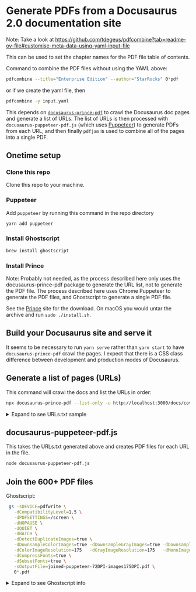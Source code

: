 # Generate PDFs from a Docusaurus 2.0 documentation site

Note: Take a look at https://github.com/tdegeus/pdfcombine?tab=readme-ov-file#customise-meta-data-using-yaml-input-file

This can be used to set the chapter names for the PDF file table of contents.

Command to combine the PDF files without using the YAML above:

```bash
pdfcombine --title="Enterprise Edition" --author="StarRocks" 0*pdf
```

or if we create the yaml file, then

```bash
pdfcombine -y input.yaml
```

This depends on 
[`docusaurus-prince-pdf`](https://github.com/signcl/docusaurus-prince-pdf) 
to crawl the Docusaurus doc pages and generate a list of URLs.  The list of 
URLs is then processed with `docusaurus-puppeteer-pdf.js` (which uses 
[Puppeteer](https://pptr.dev/)) to generate PDFs from each URL, and then 
finally `pdfjam` is used to combine all of the pages into a single PDF.

## Onetime setup

### Clone this repo

Clone this repo to your machine.

### Puppeteer

Add `puppeteer` by running this command in the repo directory
```bash
yarn add puppeteer
```

### Install Ghostscript

```bash
brew install ghostscript
```

### Install Prince

Note: Probably not needed, as the process described here only uses the docusaurus-prince-pdf package to generate the URL list, not to generate the PDF file. The process described here uses Chrome Puppeteer to generate the PDF files, and Ghostscript to generate a single PDF file.

See the [Prince](https://www.princexml.com/) site for the download. On macOS you would untar the archive and run `sudo ./install.sh`.
 
## Build your Docusaurus site and serve it
It seems to be necessary to run `yarn serve` rather than `yarn start` to have `docusaurus-prince-pdf` crawl the pages.  I expect that there is a CSS class difference between development and production modes of Docusaurus.

## Generate a list of pages (URLs)
This command will crawl the docs and list the URLs in order:
```bash
npx docusaurus-prince-pdf --list-only -u http://localhost:3000/docs/cover_pages/developers/ --file URLs.txt
```
<details>
  <summary>Expand to see URLs.txt sample</summary>

This is the file format, using the StarRocks developer docs as an example:
```bash
http://localhost:3000/docs/developers/build-starrocks/Build_in_docker/
http://localhost:3000/docs/developers/build-starrocks/build_starrocks_on_ubuntu/
http://localhost:3000/docs/developers/build-starrocks/handbook/
http://localhost:3000/docs/developers/code-style-guides/protobuf-guides/
http://localhost:3000/docs/developers/code-style-guides/restful-api-standard/
http://localhost:3000/docs/developers/code-style-guides/thrift-guides/
http://localhost:3000/docs/developers/debuginfo/
http://localhost:3000/docs/developers/development-environment/IDEA/
http://localhost:3000/docs/developers/development-environment/ide-setup/
http://localhost:3000/docs/developers/trace-tools/Trace/%
```

</details>


## docusaurus-puppeteer-pdf.js

This takes the URLs.txt generated above and creates PDF files for each URL in the file.
```bash
node docusaurus-puppeteer-pdf.js
```

## Join the 600+ PDF files
Ghostscript:

```bash
 gs -sDEVICE=pdfwrite \
   -dCompatibilityLevel=1.5 \
   -dPDFSETTINGS=/screen \
   -dNOPAUSE \
   -dQUIET \
   -dBATCH \
   -dDetectDuplicateImages=true \
   -dDownsampleColorImages=true -dDownsampleGrayImages=true -dDownsampleMonoImages=true \
   -dColorImageResolution=175   -dGrayImageResolution=175   -dMonoImageResolution=175 \
   -dCompressFonts=true \
   -dSubsetFonts=true \
   -sOutputFile=joined-puppeteer-72DPI-images175DPI.pdf \
   0*.pdf
```

<details>
  <summary>Expand to see Ghostscript info</summary>

## Ghostscript info

https://gist.github.com/lkraider/f0888da30bc352f9d167dfa4f4fc8213

```
#!/bin/sh

# It seems it's very hard to set resample output quality with Ghostscript.
# So instead rely on `prepress` preset parameter to select a good /QFactor
# and override the options we don't want from there.

gs \
  -o resampled.pdf \
  -sDEVICE=pdfwrite \
  -dPDFSETTINGS=/prepress \
  `# font settings` \
  -dSubsetFonts=true \
  -dCompressFonts=true \
  `# color format` \
  -sProcessColorModel=DeviceRGB \
  -sColorConversionStrategy=sRGB \
  -sColorConversionStrategyForImages=sRGB \
  -dConvertCMYKImagesToRGB=true \
  `# image resample` \
  -dDetectDuplicateImages=true \
  -dDownsampleColorImages=true -dDownsampleGrayImages=true -dDownsampleMonoImages=true \
  -dColorImageResolution=150 -dGrayImageResolution=150 -dMonoImageResolution=150 \
  `# preset overrides` \
  -dDoThumbnails=false \
  -dCreateJobTicket=false \
  -dPreserveEPSInfo=false \
  -dPreserveOPIComments=false \
  -dPreserveOverprintSettings=false \
  -dUCRandBGInfo=/Remove \
  -f input.pdf

# Default settings for prepress profile:
# $ gs -v
# GPL Ghostscript 9.19 (2016-03-23)
# Copyright (C) 2016 Artifex Software, Inc.  All rights reserved.
# $ gs -q -dNODISPLAY -c ".distillersettings /prepress get {exch ==only ( ) print ===} forall quit" | sort
# /AutoRotatePages /None
# /CannotEmbedFontPolicy /Error
# /ColorACSImageDict << /ColorTransform 1 /QFactor 0.15 /Blend 1 /HSamples [1 1 1 1] /VSamples [1 1 1 1] >>
# /ColorConversionStrategy /LeaveColorUnchanged
# /ColorImageDownsampleType /Bicubic
# /ColorImageResolution 300
# /CompatibilityLevel 1.5
# /CreateJobTicket true
# /DoThumbnails true
# /EmbedAllFonts true
# /GrayACSImageDict << /ColorTransform 1 /QFactor 0.15 /Blend 1 /HSamples [1 1 1 1] /VSamples [1 1 1 1] >>
# /GrayImageDownsampleType /Bicubic
# /GrayImageResolution 300
# /MonoImageDownsampleType /Subsample
# /MonoImageResolution 1200
# /NeverEmbed []
# /PreserveEPSInfo true
# /PreserveOPIComments true
# /PreserveOverprintSettings true
# /UCRandBGInfo /Preserve
```

</details>
